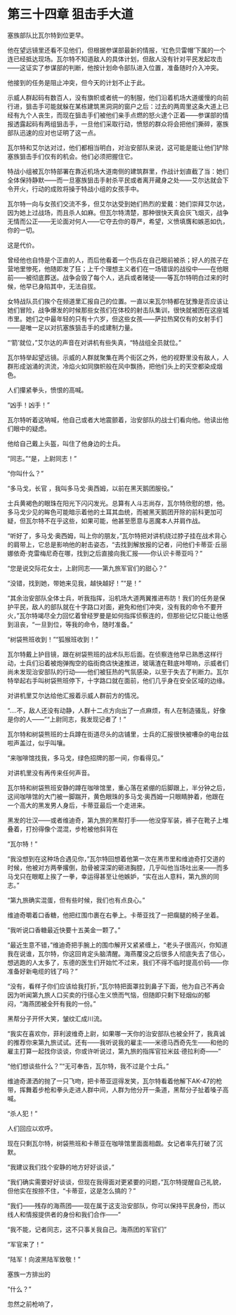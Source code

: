 # 第三十四章 狙击手大道



塞族部队比瓦尔特到位更早。

他在望远镜里还看不见他们，但根据参谋部最新的情报，‘红色贝雷帽’下属的一个连已经抵达现场。瓦尔特不知道敌人的具体计划，但敌人没有针对平民发起攻击——这证实了参谋部的判断，他按计划命令部队进入位置，准备随时介入冲突。

他接到的任务是阻止冲突，但今天的计划不止于此。

示威人群起码有数百人，没有旗帜或者统一的制服，他们沿着机场大道缓慢的向前行进，狙击手可能就躲在某栋建筑黑洞洞的窗户之后：过去的两周里这条大道上已经有九个人丧生，而现在狙击手们被他们亲手点燃的怒火逮个正着——参谋部的情报透露起码有两组狙击手，一旦他们采取行动，愤怒的群众将会把他们撕碎，塞族部队迅速的应对也证明了这一点。

瓦尔特和艾尔达对过，他们都相当明白，对治安部队来说，这可能是能让他们铲除塞族狙击手们仅有的机会。他们必须把握住它。

特战小组被瓦尔特部署在靠近机场大道南侧的建筑群里，作战计划直截了当：她们全体保持静默——而一旦塞族狙击手射杀平民或者离开藏身之处——艾尔达就会下令开火，行动的成败将操于特战小组的女孩手中。

瓦尔特一向与女孩们交流不多，但艾尔达受到她们热烈的爱戴：她们崇拜艾尔达，因为她上过战场，而且杀人如麻。但瓦尔特清楚，那种很快天真会灰飞烟灭，战争无情而公正——无论面对何人——它夺去你的尊严，希望，义愤填膺和嫉恶如仇，你的一切。

这是代价。

曾经他也自恃是个正直的人，而后他看着一个伤兵在自己眼前被杀；好人的孩子在营地里惨死，他随即发了狂；上千个理想主义者们在一场错误的战役中——在他眼前——被彻底葬送。战争会毁了每个人，逃兵或者赌徒——等瓦尔特明白过来的时候，他早已身陷其中，无法自拔。

女特战队员们挨个在频道里汇报自己的位置。一直以来瓦尔特都在犹豫是否应该让她们冒险，战争爆发的时候那些女孩们在体校的射击队集训，很快就被困在这座城市里。她们之中最年轻的只有十六岁，但这些女孩——萨拉热窝仅有的女射手们——是唯一足以对抗塞族狙击手的成建制力量。

“‘箭’就位，”艾尔达的声音在对讲机有些失真，“特战组全员就位。”

瓦尔特举起望远镜。示威的人群就聚集在两个街区之外，他的视野里没有敌人，人群形成汹涌的洪流，冷焰火如同旗帜般在风中飘扬，把他们头上的天空都染成烟色。

人们攥紧拳头，愤恨的高喊。

“凶手！凶手！”

瓦尔特听着这呐喊，他自己或者大地震颤着，治安部队的战士们看向他。他读出他们眼中的疑虑。

他给自己戴上头盔，叫住了他身边的士兵。

“同志。”“是，上尉同志！”

“你叫什么？”

“多马戈，长官 ，我叫多马戈·奥西姆，以前在黑天鹅团服役。”

士兵黄褐色的眼珠在阳光下闪闪发光。总算有人斗志尚存，瓦尔特欣慰的想，他。多马戈少见的眸色可能暗示着他的土耳其血统，而被黑天鹅团开除的前科更加可疑，但瓦尔特不在乎这些，如果可能，他甚至愿意与恶魔本人并肩作战。

“听好了，多马戈·奥西姆，叫上你的朋友，”瓦尔特把对讲机绕过脖子挂在战术背心的肩带上，它总是影响他的射击姿态，“去找到解放报的记者，问他们卡蒂亚·丘丽娜依奇·克雷梅尼奇在哪，找到之后直接向我汇报——你认识卡蒂亚吗？”

“您是说交际花女士，上尉同志——第九旅军官们的甜心？”

“没错，找到她，带她来见我，越快越好！”“是！”

“其余治安部队全体士兵，听我指挥，沿机场大道两翼推进布防！我们的任务是保护平民，敌人的部队就在十字路口对面，避免和他们冲突，没有我的命令不要开火，”瓦尔特竭尽全力回忆着曾经罗曼是如何指挥侦察连的，但那些记忆只能让他感到沮丧，“一旦到位，等我的命令，随时准备。”

“树袋熊班收到！”“狐猴班收到！”

瓦尔特戴上护目镜，跟在树袋熊班的战术队形后面。在侦察连他早已熟悉这样行动，士兵们沿着被炮弹掏空的临街商店快速推进，玻璃渣在鞋底咔嚓响，示威者们尚未发现治安部队的行动——他们被狂热的气氛感染，以至于失去了判断力。瓦尔特举起右手叫树袋熊班停下，十字路口就在面前，他们几乎身在安全区域的边缘。

对讲机里艾尔达给他汇报着示威人群前方的情况。

“....不，敌人还没有动静，人群十二点方向出了一点麻烦，有人在制造骚乱，好像是你的人——”“上尉同志，我发现记者了！”

瓦尔特和树袋熊班的士兵蹲在街道尽头的店铺里，士兵的汇报很快被嘈杂的电台兹啦声盖过，似乎叫嚷。

“来咖啡馆找我，多马戈，绿色招牌的那一间，你看得见。”

对讲机里没有再传来任何声音。

瓦尔特和树袋熊班安静的蹲在咖啡馆里，重心落在紧绷的后脚跟上，半分钟之后，这间咖啡馆的大门被一脚踹开，黄色眼珠的多马戈·奥西姆一只眼睛肿着，他跟在一个高大的黑发男人身后，卡蒂亚最后一个走进来。

黑发的壮汉——或者维迪奇，第九旅的黑帮打手——他没穿军装，裤子在靴子上堆叠着，打扮得像个混混，步枪被他斜背在

“瓦尔特！”

“我没想到在这种场合遇见你，”瓦尔特回想着他第一次在黑市里和维迪奇打交道的时候，他被对方两拳撂倒，肋骨被深深的砸进胸腔，几乎叫他当场吐出来——而多马戈只在眼眶上挨了一拳，幸运得甚至让他嫉妒，“实在出人意料，第九旅的同志。”

“第九旅确实混蛋，但有些时候，我们也有点良心。”

维迪奇嚼着口香糖，他把红围巾裹在右拳上。卡蒂亚找了一把瘸腿的椅子坐着。

“我听说口香糖最近快要十五美金一颗了。”

“最近生意不错，”维迪奇把手腕上的围巾解开又紧紧缠上，“老头子很高兴，你知道我在说谁，瓦尔特，你这回肯定头脑清醒。海燕覆没之后很多人彻底失去了信心，想逃跑的人太多了，东德的医生们开始忙不过来，我们不得不临时提高价码——你准备好新电缆的钱了吗？”

“没有，看样子你们应该给我打折，”瓦尔特把面罩拉到鼻子下面，他为自己不再会因为听闻第九旅人口买卖的行径心生义愤而气恼，但随即只剩下轻烟似的郁闷，“海燕团被全歼有我的一份。”

黑帮分子开怀大笑，皱纹汇成川流。

“我实在喜欢你，菲利波维奇上尉，如果哪一天你的治安部队也被全歼了，我真诚的推荐你来第九旅试试。还有——我听说我的雇主——米德马西奇先生——和他的雇主打算一起找你谈谈，你或许听说过，第九旅的指挥官拉米兹·德拉利奇——”

“他们想谈些什么？”“无可奉告，瓦尔特，我不过是个士兵。”

维迪奇潇洒的抛了一只飞吻，把卡蒂亚逗得发笑，瓦尔特看着他解下AK-47的枪带，挥舞着步枪和拳头走进人群中间，人群为他分开一条道，黑帮分子扯着嗓子高喊。

“杀人犯！”

人们回应以欢呼。

现在只剩瓦尔特，树袋熊班和卡蒂亚在咖啡馆里面面相觑。女记者率先打破了沉默。

“我建议我们找个安静的地方好好谈谈，”

“我们确实需要好好谈谈，但现在我得面对更紧要的问题，”瓦尔特提醒自己礼貌，但他实在按捺不住，“卡蒂亚，这是怎么搞的？”





“我们——残存的海燕团——现在属于这支治安部队，你可以保持平民身份，而以线人和情报提供者的身份和我们合作——”



“我不能，记者同志，这不只事关我自己。海燕团的军官们”





“军官来了！”

“陆军！向波黑陆军致敬！”



塞族一方排出的











“什么？”

忽然之前枪响了，

